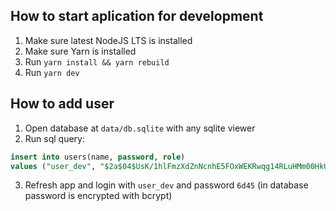 ## How to start aplication for development

1. Make sure latest NodeJS LTS is installed
2. Make sure Yarn is installed
3. Run `yarn install && yarn rebuild`
4. Run `yarn dev`

## How to add user

1. Open database at `data/db.sqlite` with any sqlite viewer
2. Run sql query:
```sql
insert into users(name, password, role)
values ("user_dev", "$2a$04$UsK/1hlFmzXdZnNcnhE5FOxWEKRwqg14RLuHMm00HkURk6ofIze/e", "director")
```
3. Refresh app and login with `user_dev` and password `6d45` (in database password is encrypted with bcrypt)
